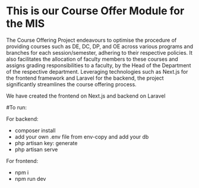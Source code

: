 # This is our Course Offer Module for the MIS

The Course Offering Project endeavours to optimise the procedure of providing courses such as DE, DC, DP, and OE across various programs and branches for each session/semester, adhering to their respective policies. It also facilitates the allocation of faculty members to these courses and assigns grading responsibilities to a faculty, by the Head of the Department of the respective department. Leveraging technologies such as Next.js for the frontend framework and Laravel for the backend, the project significantly streamlines the course offering process.

We have created the frontend on Next.js and backend on Laravel

#To run:

For backend:

- composer install
- add your own .env file from env-copy and add your db
- php artisan key: generate
- php artisan serve

For frontend:

- npm i
- npm run dev
